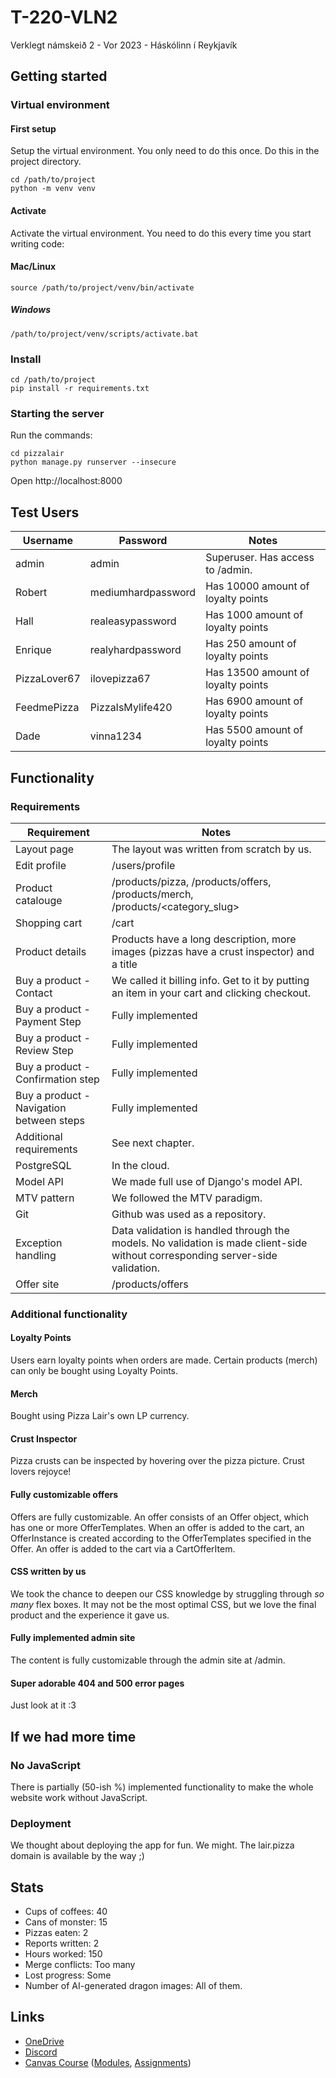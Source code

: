 # T-220-VLN2
Verklegt námskeið 2 - Vor 2023 - Háskólinn í Reykjavík

## Getting started
### Virtual environment 
#### First setup
Setup the virtual environment. You only need to do this once. Do this in the project directory.
```
cd /path/to/project
python -m venv venv
```

#### Activate
Activate the virtual environment. You need to do this every time you start writing code:
#### Mac/Linux
```
source /path/to/project/venv/bin/activate
```

##### Windows
```
/path/to/project/venv/scripts/activate.bat
```

### Install
```
cd /path/to/project
pip install -r requirements.txt
```

### Starting the server
Run the commands:
```
cd pizzalair
python manage.py runserver --insecure
```

Open http://localhost:8000


## Test Users
| Username | Password | Notes |
| --- | --- | --- |
| admin | admin | Superuser. Has access to /admin. |
| Robert | mediumhardpassword | Has 10000 amount of loyalty points |
| Hall | realeasypassword | Has 1000 amount of loyalty points |
| Enrique | realyhardpassword | Has 250 amount of loyalty points |
| PizzaLover67 | ilovepizza67 | Has 13500 amount of loyalty points |
| FeedmePizza | PizzaIsMylife420 | Has 6900 amount of loyalty points |
| Dade | vinna1234 | Has 5500 amount of loyalty points |

## Functionality
### Requirements
| Requirement | Notes |
| --- | --- |
| Layout page | The layout was written from scratch by us. |
| Edit profile | /users/profile |
| Product catalouge | /products/pizza, /products/offers, /products/merch, /products/<category_slug> |
| Shopping cart | /cart |
| Product details | Products have a long description, more images (pizzas have a crust inspector) and a title |
| Buy a product - Contact | We called it billing info. Get to it by putting an item in your cart and clicking checkout. |
| Buy a product - Payment Step | Fully implemented |
| Buy a product - Review Step | Fully implemented |
| Buy a product - Confirmation step | Fully implemented |
| Buy a product - Navigation between steps | Fully implemented |
| Additional requirements | See next chapter. |
| PostgreSQL | In the cloud. |
| Model API | We made full use of Django's model API. |
| MTV pattern | We followed the MTV paradigm. |
| Git | Github was used as a repository. | 
| Exception handling | Data validation is handled through the models. No validation is made client-side without corresponding server-side validation. |
| Offer site | /products/offers |

### Additional functionality
#### Loyalty Points
Users earn loyalty points when orders are made. Certain products (merch) can only be bought using Loyalty Points.
#### Merch
Bought using Pizza Lair's own LP currency.
#### Crust Inspector
Pizza crusts can be inspected by hovering over the pizza picture. Crust lovers rejoyce!
#### Fully customizable offers
Offers are fully customizable. An offer consists of an Offer object, which has one or more OfferTemplates. When an offer is added to the cart, an OfferInstance is created according to the OfferTemplates specified in the Offer. An offer is added to the cart via a CartOfferItem.
#### CSS written by us
We took the chance to deepen our CSS knowledge by struggling through *so many* flex boxes. It may not be the most optimal CSS, but we love the final product and the experience it gave us.
#### Fully implemented admin site
The content is fully customizable through the admin site at /admin.
#### Super adorable 404 and 500 error pages
Just look at it :3

## If we had more time
### No JavaScript
There is partially (50-ish %) implemented functionality to make the whole website work without JavaScript.
### Deployment
We thought about deploying the app for fun. We might. The lair.pizza domain is available by the way ;)

## Stats
* Cups of coffees: 40
* Cans of monster: 15
* Pizzas eaten: 2
* Reports written: 2
* Hours worked: 150
* Merge conflicts: Too many
* Lost progress: Some
* Number of AI-generated dragon images: All of them.

## Links
* [OneDrive](https://reykjavikuniversity-my.sharepoint.com/:f:/r/personal/bjarkit22_ru_is/Documents/T-220-VLN2?csf=1&web=1&e=mCPupA)
* [Discord](https://discord.com/channels/1099577819748638780/1099587766150508687)
* [Canvas Course](https://reykjavik.instructure.com/courses/6838) ([Modules](https://reykjavik.instructure.com/courses/6838/modules), [Assignments](https://reykjavik.instructure.com/courses/6838/assignments))
